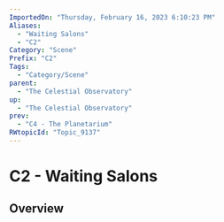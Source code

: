 ```yaml
---
ImportedOn: "Thursday, February 16, 2023 6:10:23 PM"
Aliases:
  - "Waiting Salons"
  - "C2"
Category: "Scene"
Prefix: "C2"
Tags:
  - "Category/Scene"
parent:
  - "The Celestial Observatory"
up:
  - "The Celestial Observatory"
prev:
  - "C4 - The Planetarium"
RWtopicId: "Topic_9137"
---
```

# C2 - Waiting Salons
## Overview
